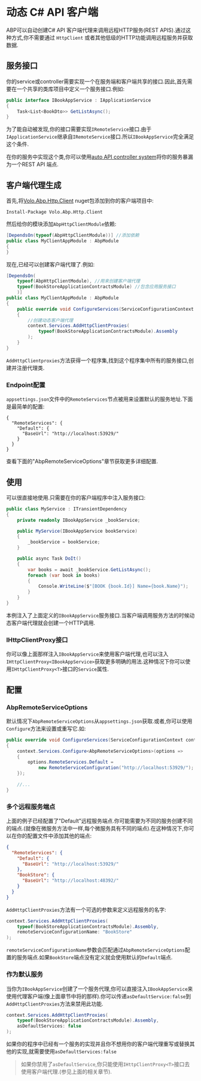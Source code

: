 # 动态 C# API 客户端

ABP可以自动创建C# API 客户端代理来调用远程HTTP服务(REST APIS).通过这种方式,你不需要通过 `HttpClient` 或者其他低级的HTTP功能调用远程服务并获取数据.

## 服务接口

你的service或controller需要实现一个在服务端和客户端共享的接口.因此,首先需要在一个共享的类库项目中定义一个服务接口.例如:

````csharp
public interface IBookAppService : IApplicationService
{
    Task<List<BookDto>> GetListAsync();
}
````

为了能自动被发现,你的接口需要实现`IRemoteService`接口.由于`IApplicationService`继承自`IRemoteService`接口.所以`IBookAppService`完全满足这个条件.

在你的服务中实现这个类,你可以使用[auto API controller system](Auto-API-Controllers.md)将你的服务暴漏为一个REST API 端点.

## 客户端代理生成

首先,将[Volo.Abp.Http.Client](https://www.nuget.org/packages/Volo.Abp.Http.Client) nuget包添加到你的客户端项目中:

````
Install-Package Volo.Abp.Http.Client
````

然后给你的模块添加`AbpHttpClientModule`依赖:

````csharp
[DependsOn(typeof(AbpHttpClientModule))] //添加依赖
public class MyClientAppModule : AbpModule
{
}
````

现在,已经可以创建客户端代理了.例如:

````csharp
[DependsOn(
    typeof(AbpHttpClientModule), //用来创建客户端代理
    typeof(BookStoreApplicationContractsModule) //包含应用服务接口
    )]
public class MyClientAppModule : AbpModule
{
    public override void ConfigureServices(ServiceConfigurationContext context)
    {
        //创建动态客户端代理
        context.Services.AddHttpClientProxies(
            typeof(BookStoreApplicationContractsModule).Assembly
        );
    }
}
````

`AddHttpClientproxies`方法获得一个程序集,找到这个程序集中所有的服务接口,创建并注册代理类.

### Endpoint配置

`appsettings.json`文件中的`RemoteServices`节点被用来设置默认的服务地址.下面是最简单的配置:

````
{
  "RemoteServices": {
    "Default": {
      "BaseUrl": "http://localhost:53929/"
    } 
  } 
}
````

查看下面的"AbpRemoteServiceOptions"章节获取更多详细配置.

## 使用

可以很直接地使用.只需要在你的客户端程序中注入服务接口:

````csharp
public class MyService : ITransientDependency
{
    private readonly IBookAppService _bookService;

    public MyService(IBookAppService bookService)
    {
        _bookService = bookService;
    }

    public async Task DoIt()
    {
        var books = await _bookService.GetListAsync();
        foreach (var book in books)
        {
            Console.WriteLine($"[BOOK {book.Id}] Name={book.Name}");
        }
    }
}
````

本例注入了上面定义的`IBookAppService`服务接口.当客户端调用服务方法的时候动态客户端代理就会创建一个HTTP调用.

### IHttpClientProxy接口

你可以像上面那样注入`IBookAppService`来使用客户端代理,也可以注入`IHttpClientProxy<IBookAppService>`获取更多明确的用法.这种情况下你可以使用`IHttpClientProxy<T>`接口的`Service`属性.

## 配置

### AbpRemoteServiceOptions

默认情况下`AbpRemoteServiceOptions`从`appsettings.json`获取.或者,你可以使用`Configure`方法来设置或重写它.如:

````csharp
public override void ConfigureServices(ServiceConfigurationContext context)
{
    context.Services.Configure<AbpRemoteServiceOptions>(options =>
    {
        options.RemoteServices.Default =
            new RemoteServiceConfiguration("http://localhost:53929/");
    });
    
    //...
}
````

### 多个远程服务端点

上面的例子已经配置了"Default"远程服务端点.你可能需要为不同的服务创建不同的端点.(就像在微服务方法中一样,每个微服务具有不同的端点).在这种情况下,你可以在你的配置文件中添加其他的端点:

````json
{
  "RemoteServices": {
    "Default": {
      "BaseUrl": "http://localhost:53929/"
    },
    "BookStore": {
      "BaseUrl": "http://localhost:48392/"
    } 
  } 
}
````

`AddHttpClientProxies`方法有一个可选的参数来定义远程服务的名字:

````csharp
context.Services.AddHttpClientProxies(
    typeof(BookStoreApplicationContractsModule).Assembly,
    remoteServiceConfigurationName: "BookStore"
);
````

`remoteServiceConfigurationName`参数会匹配通过`AbpRemoteServiceOptions`配置的服务端点.如果`BookStore`端点没有定义就会使用默认的`Default`端点.

### 作为默认服务

当你为`IBookAppService`创建了一个服务代理,你可以直接注入`IBookAppService`来使用代理客户端(像上面章节中将的那样).你可以传递`asDefaultService:false`到`AddHttpClientProxies`方法来禁用此功能.

````csharp
context.Services.AddHttpClientProxies(
    typeof(BookStoreApplicationContractsModule).Assembly,
    asDefaultServices: false
);
````

如果你的程序中已经有一个服务的实现并且你不想用你的客户端代理重写或替换其他的实现,就需要使用`asDefaultServices:false`

> 如果你禁用了`asDefaultService`,你只能使用`IHttpClientProxy<T>`接口去使用客户端代理.(参见上面的相关章节).
